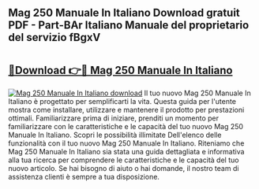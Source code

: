 ## Mag 250 Manuale In Italiano Download gratuit PDF - Part-BAr Italiano Manuale del proprietario del servizio fBgxV

# <h2><a href="http://dfgi2fw.blite.top/?on=Mag+250+Manuale+In+Italiano">🔗Download 👉🔴 Mag 250 Manuale In Italiano</a></h2>

[![Mag 250 Manuale In Italiano download](https://i.imgur.com/lujVjoI.png)](http://dfgi2fw.blite.top/?on=Mag+250+Manuale+In+Italiano)
Il tuo nuovo Mag 250 Manuale In Italiano è progettato per semplificarti la vita. Questa guida per l'utente mostra come installare, utilizzare e mantenere il prodotto per prestazioni ottimali. Familiarizzare prima di iniziare, prenditi un momento per familiarizzare con le caratteristiche e le capacità del tuo nuovo Mag 250 Manuale In Italiano. Scopri le possibilità illimitate Dell'elenco delle funzionalità con il tuo nuovo Mag 250 Manuale In Italiano. Riteniamo che Mag 250 Manuale In Italiano sia stata una guida dettagliata e informativa alla tua ricerca per comprendere le caratteristiche e le capacità del tuo nuovo articolo. Se hai bisogno di aiuto o hai domande, il nostro team di assistenza clienti è sempre a tua disposizione.
